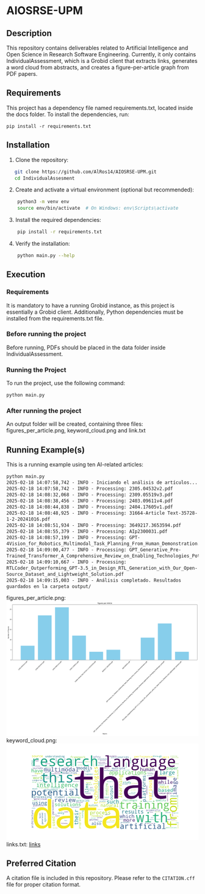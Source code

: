 # AIOSRSE-UPM

## Description
This repository contains deliverables related to Artificial Intelligence and Open Science in Research Software Engineering. Currently, it only contains IndividualAssessment, which is a Grobid client that extracts links, generates a word cloud from abstracts, and creates a figure-per-article graph from PDF papers.

## Requirements
This project has a dependency file named requirements.txt, located inside the docs folder. To install the dependencies, run:

    pip install -r requirements.txt

## Installation
1. Clone the repository:
```bash
   git clone https://github.com/AlRos14/AIOSRSE-UPM.git
   cd IndividualAssesment
```

2. Create and activate a virtual environment (optional but recommended):
```bash
    python3 -m venv env
    source env/bin/activate  # On Windows: env\Scripts\activate
```

3. Install the required dependencies:
```bash
    pip install -r requirements.txt
```

4. Verify the installation:
```bash
    python main.py --help
```

## Execution

### Requirements
It is mandatory to have a running Grobid instance, as this project is essentially a Grobid client.
Additionally, Python dependencies must be installed from the requirements.txt file.

### Before running the project
Before running, PDFs should be placed in the data folder inside IndividualAssessment.

### Running the Project
To run the project, use the following command:
```bash
python main.py
```

### After running the project
An output folder will be created, containing three files: figures_per_article.png, keyword_cloud.png and link.txt

## Running Example(s)
This is a running example using ten AI-related articles:

    python main.py       
    2025-02-18 14:07:58,742 - INFO - Iniciando el análisis de artículos...
    2025-02-18 14:07:58,742 - INFO - Processing: 2305.04532v2.pdf
    2025-02-18 14:08:32,068 - INFO - Processing: 2309.05519v3.pdf
    2025-02-18 14:08:38,456 - INFO - Processing: 2403.09611v4.pdf
    2025-02-18 14:08:44,838 - INFO - Processing: 2404.17605v1.pdf
    2025-02-18 14:08:48,925 - INFO - Processing: 31664-Article Text-35728-1-2-20241016.pdf
    2025-02-18 14:08:51,934 - INFO - Processing: 3649217.3653594.pdf
    2025-02-18 14:08:55,379 - INFO - Processing: AIp2300031.pdf
    2025-02-18 14:08:57,199 - INFO - Processing: GPT-4Vision_for_Robotics_Multimodal_Task_Planning_From_Human_Demonstration.pdf
    2025-02-18 14:09:00,477 - INFO - Processing: GPT_Generative_Pre-Trained_Transformer_A_Comprehensive_Review_on_Enabling_Technologies_Potential_Applications_Emerging_Challenges_and.pdf
    2025-02-18 14:09:10,667 - INFO - Processing: RTLCoder_Outperforming_GPT-3.5_in_Design_RTL_Generation_with_Our_Open-Source_Dataset_and_Lightweight_Solution.pdf
    2025-02-18 14:09:15,003 - INFO - Análisis completado. Resultados guardados en la carpeta output/

figures_per_article.png:
![alt text](IndividualAssessment/output/figures_per_article.png)
keyword_cloud.png:
![alt text](IndividualAssessment/output/keyword_cloud.png)
links.txt:
[links](IndividualAssessment/output/links.txt)

## Preferred Citation
A citation file is included in this repository. Please refer to the `CITATION.cff` file for proper citation format.

